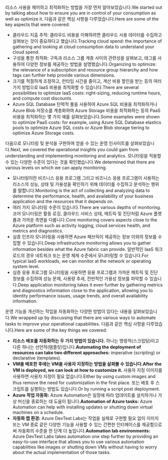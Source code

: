 <span data-ttu-id="a6723-101">리소스 사용을 제어하고 최적화하는 방법을 가장 먼저 알아보았습니다.</span><span class="sxs-lookup"><span data-stu-id="a6723-101">We started out by talking about how to ensure you are in control of your consumption as well as optimize it.</span></span> <span data-ttu-id="a6723-102">다음과 같은 핵심 사항을 다루었습니다.</span><span class="sxs-lookup"><span data-stu-id="a6723-102">Here are some of the key aspects that were covered:</span></span>

- <span data-ttu-id="a6723-103">클라우드 지출 추적: 클라우드 비용을 이해하려면 클라우드 사용 데이터를 수집하고 살펴보는 것이 중요하다고 했습니다.</span><span class="sxs-lookup"><span data-stu-id="a6723-103">Tracking cloud spend: the importance of gathering and looking at cloud consumption data to understand your cloud spend.</span></span>
- <span data-ttu-id="a6723-104">구성을 통한 최적화: 구독과 리소스 그룹 계층 사이의 관련성을 살펴보고, 태그를 사용하여 다양한 정보를 제공하는 방법을 설명했습니다.</span><span class="sxs-lookup"><span data-stu-id="a6723-104">Organizing to optimize: the relevance of a subscription and resource group hierarchy and how tags can further help provide various dimensions.</span></span>
- <span data-ttu-id="a6723-105">크기를 적절하게 조정하고, 런타임 시간을 줄이고, 계산 비용 할인을 받는 등의 여러 가지 방법으로 IaaS 비용을 최적화할 수 있습니다.</span><span class="sxs-lookup"><span data-stu-id="a6723-105">There are several possibilities to optimize IaaS costs: right-sizing, reducing runtime hours, and compute cost discounts.</span></span>
- <span data-ttu-id="a6723-106">Azure SQL Database 탄력적 풀을 사용하여 Azure SQL 비용을 최적화하거나 Azure Blob 저장소를 계층화하여 Azure Storage 비용을 최적화하는 등의 PaaS 비용을 최적화하는 몇 가지 예를 살펴보았습니다.</span><span class="sxs-lookup"><span data-stu-id="a6723-106">Some examples were shown to optimize PaaS costs: for example, using Azure SQL Database elastics pools to optimize Azure SQL costs or Azure Blob storage tiering to optimize Azure Storage costs.</span></span>

<span data-ttu-id="a6723-107">다음으로 모니터링 및 분석을 구현하여 얻을 수 있는 운영 인사이트를 살펴보았습니다.</span><span class="sxs-lookup"><span data-stu-id="a6723-107">Next, we covered the operational insights you could gain from understanding and implementing monitoring and analytics.</span></span> <span data-ttu-id="a6723-108">모니터링을 적용할 수 있는 다양한 수준이 있다는 것을 확인했습니다.</span><span class="sxs-lookup"><span data-stu-id="a6723-108">We determined that there are various levels on which we can apply monitoring.</span></span>

- <span data-ttu-id="a6723-109">모니터링이란 비즈니스 응용 프로그램 그리고 비즈니스 응용 프로그램이 사용하는 리소스의 성능, 상태 및 가용성을 확인하기 위해 데이터를 수집하고 분석하는 행위를 말합니다.</span><span class="sxs-lookup"><span data-stu-id="a6723-109">Monitoring is the act of collecting and analyzing data to determine the performance, health, and availability of your business application and the resources that it depends on.</span></span>
- <span data-ttu-id="a6723-110">여러 가지 모니터링 수준이 있습니다.</span><span class="sxs-lookup"><span data-stu-id="a6723-110">There are various depths of monitoring.</span></span> <span data-ttu-id="a6723-111">코어 모니터링은 활동 로깅, 클라우드 서비스 상태, 메트릭 및 진단처럼 Azure 플랫폼과 가까운 측면을 다룹니다.</span><span class="sxs-lookup"><span data-stu-id="a6723-111">Core monitoring covers aspects close to the Azure platform such as activity logging, cloud services health, and metrics and diagnostics.</span></span>
- <span data-ttu-id="a6723-112">심층 인프라 모니터링을 사용하면 Azure 패브릭이 제공하는 정보 이외의 정보를 수집할 수 있습니다.</span><span class="sxs-lookup"><span data-stu-id="a6723-112">Deep infrastructure monitoring allows you to gather information besides what the Azure fabric can provide.</span></span> <span data-ttu-id="a6723-113">일반적인 IaaS 워크로드의 경우 네트워크 또는 운영 체제 수준에서 모니터링할 수 있습니다.</span><span class="sxs-lookup"><span data-stu-id="a6723-113">For typical IaaS workloads, we can monitor at the network or operating system level.</span></span>
- <span data-ttu-id="a6723-114">심층 응용 프로그램 모니터링을 사용하면 응용 프로그램과 가까운 메트릭 및 진단 정보를 수집하여 성능 문제, 사용량 추세, 전반적인 가용성 정보를 파악할 수 있습니다.</span><span class="sxs-lookup"><span data-stu-id="a6723-114">Deep application monitoring takes it even further by gathering metrics and diagnostics information close to the application, allowing you to identity performance issues, usage trends, and overall availability information.</span></span>

<span data-ttu-id="a6723-115">운영 기능을 개선하는 작업을 자동화하는 다양한 방법이 있다는 내용을 살펴보았습니다.</span><span class="sxs-lookup"><span data-stu-id="a6723-115">We wrapped up by discussing that there are various ways to automate tasks to improve your operational capabilities.</span></span> <span data-ttu-id="a6723-116">다음과 같은 핵심 사항을 다루었습니다.</span><span class="sxs-lookup"><span data-stu-id="a6723-116">Here are some of the key things we covered:</span></span>

- <span data-ttu-id="a6723-117">**리소스 배포를 자동화하는 두 가지 방법이 있습니다.** 하나는 명령적(스크립팅)이고 다른 하나는 선언적(템플릿)입니다.</span><span class="sxs-lookup"><span data-stu-id="a6723-117">**Automating the deployment of resources can take two different approaches:** imperative (scripting) or declarative (templates).</span></span>
- <span data-ttu-id="a6723-118">**VM을 배포한 후에는 VM을 사용자 지정하는 방법을 살펴볼 수 있습니다.**</span><span class="sxs-lookup"><span data-stu-id="a6723-118">**After the VM is deployed, we can look at how to customize it.**</span></span> <span data-ttu-id="a6723-119">사용자 지정 이미지를 사용하면 사용자 지정이 필요 없습니다.</span><span class="sxs-lookup"><span data-stu-id="a6723-119">Either by using custom images and thus remove the need for customization in the first place.</span></span> <span data-ttu-id="a6723-120">또는 배포 후 스크립트를 실행하는 방법도 있습니다.</span><span class="sxs-lookup"><span data-stu-id="a6723-120">Or by running a script post deployment.</span></span>
- <span data-ttu-id="a6723-121">**Azure 작업 자동화:** Azure Automation은 일정에 따라 업데이트를 설치하거나 가상 머신을 종료하는 데 도움이 됩니다.</span><span class="sxs-lookup"><span data-stu-id="a6723-121">**Automation of Azure tasks:** Azure Automation can help with installing updates or shutting down virtual machines on a schedule.</span></span>
- <span data-ttu-id="a6723-122">**자동화 랩 환경:** Azure DevTest Labs는 작업을 실제로 구현할 필요 없이 이미지 또는 VM 종료 같은 다양한 기능을 사용할 수 있는 간편한 인터페이스를 제공함으로써 자동화의 수준을 한 단계 더 높입니다.</span><span class="sxs-lookup"><span data-stu-id="a6723-122">**Automation lab environments:** Azure DevTest Labs takes automation one step further by providing an easy-to-use interface that allows you to use various automation capabilities like images or shutting down VMs without having to worry about the actual implementation of those tasks.</span></span>
